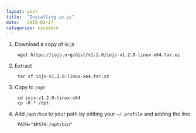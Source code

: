 ```yaml
---
layout:	post
title:	"Installing io.js"
date:	2015-02-17
categories: sysadmin
---
```

1. Download a copy of io.js

		wget https://iojs.org/dist/v1.2.0/iojs-v1.2.0-linux-x64.tar.xz

2. Extract

		tar xf iojs-v1.2.0-linux-x64.tar.xz

3. Copy to `/opt`

		cd iojs-v1.2.0-linux-x64
        cp -R * /opt
        
4. Add `/opt/bin` to your path by editing your `~/.profile` and adding the line

		PATH="$PATH:/opt/bin"
